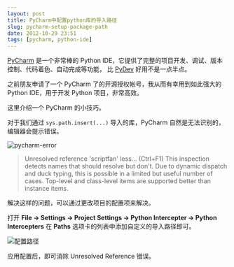 ```yaml
---
layout: post
title: PyCharm中配置python库的导入路径
slug: pycharm-setup-package-path
date: 2012-10-29 23:51
tags: [pycharm, python-ide]
---
```


[PyCharm][1] 是一个非常棒的 Python IDE，它提供了完整的项目开发、调试、版本控制、代码着色、自动完成等功能，
比 [PyDev][2] 好用不是一点半点。

之前朋友申请了一个 PyCharm 了的开源授权帐号，我从而有幸用到如此强大的 Python IDE，用于开发 Python 项目，非常高效。

这里介绍一个 PyCharm 的小技巧。

对于我们通过 `sys.path.insert(...)` 导入的库，PyCharm 自然是无法识别的，编辑器会提示错误。

![pycharm-error](http://pic.yupoo.com/greatghoul_v/Cnr3iNlz/GREfH.png)

> Unresolved reference 'scriptfan' less... (Ctrl+F1) This inspection detects names that should resolve but don't. 
> Due to dynamic dispatch and duck typing, this is possible in a limited but useful number of cases. Top-level 
> and class-level items are supported better than instance items.

解决这样的问题，可以通过更改项目的配置项来解决。

打开 **File -> Settings -> Project Settings -> Python Intercepter -> Python Intercepters** 在 **Paths** 
选项卡的列表中添加自定义的导入路径即可。

![配置路径](http://pic.yupoo.com/greatghoul_v/Cnr5O3sG/aQQiR.png)

应用配置后，即可消除 Unresolved Reference 错误。

[1]: http://www.jetbrains.com/pycharm/
[2]: http://pydev.org/
